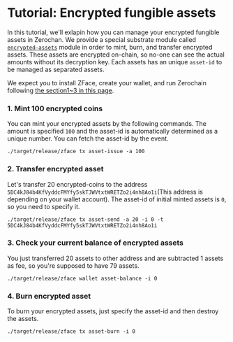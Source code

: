 # Tutorial: Encrypted fungible assets

In this tutorial, we'll exlapin how you can manage your encrypted fungible assets in Zerochan. We provide a special substrate module called [`encrypted-assets`](https://github.com/LayerXcom/zero-chain/tree/master/modules/encrypted-assets) module in order to mint, burn, and transfer encrypted assets. These assets are encrypted on-chain, so no-one can see the actual amounts without its decryption key. Each assets has an unique `asset-id` to be managed as separated assets.

We expect you to install ZFace, create your wallet, and run Zerochain following [the section1~3 in this page](ch01-02-tutorial-confidential-payment.md).

### 1. Mint 100 encrypted coins

You can mint your encrypted assets by the following commands. The amount is specified `100` and the asset-id is automatically determined as a unique number. You can fetch the asset-id by the event.

```
./target/release/zface tx asset-issue -a 100
```

### 2. Transfer encrypted asset

Let's transfer 20 encrypted-coins to the address `5DC4kJ84b4KfVyddcFMYfy5skTJWVtxtWRETZo2i4nh8Ao1i`(This address is depending on your wallet account). The asset-id of initial minted assets is `0`, so you need to specify it.

```
./target/release/zface tx asset-send -a 20 -i 0 -t 5DC4kJ84b4KfVyddcFMYfy5skTJWVtxtWRETZo2i4nh8Ao1i
```

### 3. Check your current balance of encrypted assets

You just transferred 20 assets to other address and are subtracted 1 assets as fee, so you're supposed to have 79 assets.

```
./target/release/zface wallet asset-balance -i 0
```

### 4. Burn encrypted asset

To burn your encrypted assets, just specify the asset-id and then destroy the assets.

```
./target/release/zface tx asset-burn -i 0
```

